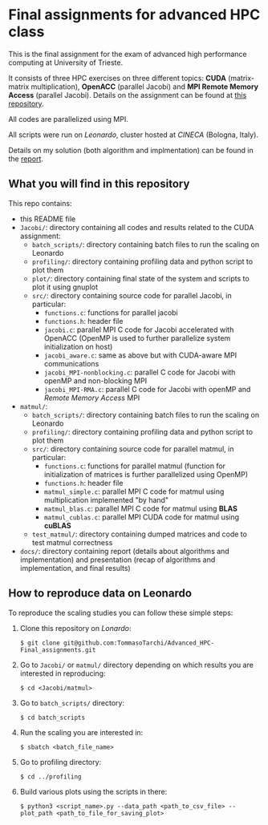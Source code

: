 # Final assignments for advanced HPC class

This is the final assignment for the exam of advanced high performance computing at
University of Trieste.

It consists of three HPC exercises on three different topics: **CUDA** (matrix-matrix
multiplication), **OpenACC** (parallel Jacobi) and **MPI Remote Memory Access** (parallel Jacobi). Details
on the assignment can be found at [this repository](https://github.com/Foundations-of-HPC/Advanced-High-Performance-Computing-2023/tree/main).

All codes are parallelized using MPI.

All scripts were run on *Leonardo*, cluster hosted at *CINECA* (Bologna, Italy).

Details on my solution (both algorithm and implmentation) can be found in the [report](Report.pdf).


## What you will find in this repository

This repo contains:
- this README file
- `Jacobi/`: directory containing all codes and results related to the CUDA assignment:
  - `batch_scripts/`: directory containing batch files to run the scaling on Leonardo
  - `profiling/`: directory containing profiling data and python script to plot them
  - `plot/`: directory containing final state of the system and scripts to plot it using gnuplot
  - `src/`: directory containing source code for parallel Jacobi, in particular:
    - `functions.c`: functions for parallel jacobi
    - `functions.h`: header file
    - `jacobi.c`: parallel MPI C code for Jacobi accelerated with OpenACC (OpenMP is used to
      further parallelize system initialization on host)
    - `jacobi_aware.c`: same as above but with CUDA-aware MPI communications
    - `jacobi_MPI-nonblocking.c`: parallel C code for Jacobi with openMP and non-blocking MPI
    - `jacobi_MPI-RMA.c`: parallel C code for Jacobi with openMP and *Remote Memory Access* MPI
- `matmul/`:
  - `batch_scripts/`: directory containing batch files to run the scaling on Leonardo
  - `profiling/`: directory containing profiling data and python script to plot them
  - `src/`: directory containing source code for parallel matmul, in particular:
    - `functions.c`: functions for parallel matmul (function for initialization of matrices is
      further parallelized using OpenMP)
    - `functions.h`: header file
    - `matmul_simple.c`: parallel MPI C code for matmul using multiplication implemented "by hand"
    - `matmul_blas.c`: parallel MPI C code for matmul using **BLAS**
    - `matmul_cublas.c`: parallel MPI CUDA code for matmul using **cuBLAS**
  - `test_matmul/`: directory containing dumped matrices and code to test matmul correctness
- `docs/`: directory containing report (details about algorithms and implementation) and presentation
  (recap of algorithms and implementation, and final results)


## How to reproduce data on Leonardo

To reproduce the scaling studies you can follow these simple steps:

1. Clone this repository on *Lonardo*:
   ````
   $ git clone git@github.com:TommasoTarchi/Advanced_HPC-Final_assignments.git
   ````

2. Go to `Jacobi/` or `matmul/` directory depending on which results you are interested in reproducing:
   ````
   $ cd <Jacobi/matmul>
   ````

4. Go to `batch_scripts/` directory:
   ````
   $ cd batch_scripts
   ````

5. Run the scaling you are interested in:
   ````
   $ sbatch <batch_file_name>
   ````

6. Go to profiling directory:
   ````
   $ cd ../profiling
   ````

7. Build various plots using the scripts in there:
   ````
   $ python3 <script_name>.py --data_path <path_to_csv_file> --plot_path <path_to_file_for_saving_plot>
   ````
